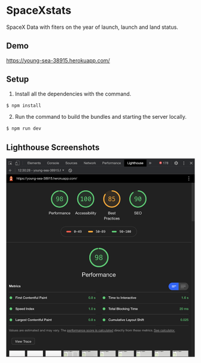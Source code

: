 # SpaceXstats
SpaceX Data with fiters on the year of launch, launch and land status.

## Demo
https://young-sea-38915.herokuapp.com/

## Setup

1. Install all the dependencies with the command.
```bash
$ npm install
```
2. Run the command to build the bundles and starting the server locally.
```bash
$ npm run dev
```
## Lighthouse Screenshots
![Lighthouse screenshot](/Screenshot/Lighthouse.png)

